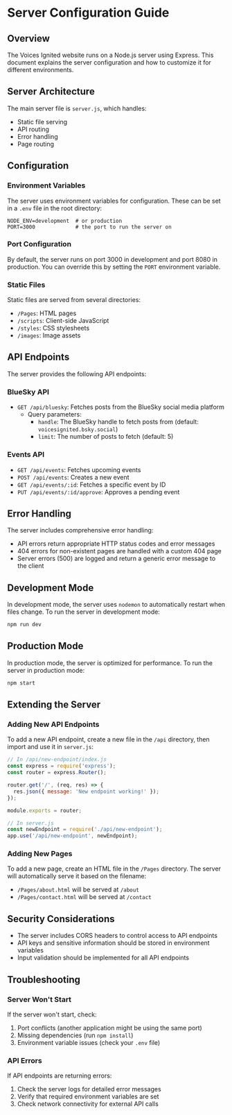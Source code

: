 # Server Configuration Guide

## Overview

The Voices Ignited website runs on a Node.js server using Express. This document explains the server configuration and how to customize it for different environments.

## Server Architecture

The main server file is `server.js`, which handles:

- Static file serving
- API routing
- Error handling
- Page routing

## Configuration

### Environment Variables

The server uses environment variables for configuration. These can be set in a `.env` file in the root directory:

```
NODE_ENV=development  # or production
PORT=3000             # the port to run the server on
```

### Port Configuration

By default, the server runs on port 3000 in development and port 8080 in production. You can override this by setting the `PORT` environment variable.

### Static Files

Static files are served from several directories:

- `/Pages`: HTML pages
- `/scripts`: Client-side JavaScript
- `/styles`: CSS stylesheets
- `/images`: Image assets

## API Endpoints

The server provides the following API endpoints:

### BlueSky API

- `GET /api/bluesky`: Fetches posts from the BlueSky social media platform
  - Query parameters:
    - `handle`: The BlueSky handle to fetch posts from (default: `voicesignited.bsky.social`)
    - `limit`: The number of posts to fetch (default: 5)

### Events API

- `GET /api/events`: Fetches upcoming events
- `POST /api/events`: Creates a new event
- `GET /api/events/:id`: Fetches a specific event by ID
- `PUT /api/events/:id/approve`: Approves a pending event

## Error Handling

The server includes comprehensive error handling:

- API errors return appropriate HTTP status codes and error messages
- 404 errors for non-existent pages are handled with a custom 404 page
- Server errors (500) are logged and return a generic error message to the client

## Development Mode

In development mode, the server uses `nodemon` to automatically restart when files change. To run the server in development mode:

```bash
npm run dev
```

## Production Mode

In production mode, the server is optimized for performance. To run the server in production mode:

```bash
npm start
```

## Extending the Server

### Adding New API Endpoints

To add a new API endpoint, create a new file in the `/api` directory, then import and use it in `server.js`:

```javascript
// In /api/new-endpoint/index.js
const express = require('express');
const router = express.Router();

router.get('/', (req, res) => {
  res.json({ message: 'New endpoint working!' });
});

module.exports = router;

// In server.js
const newEndpoint = require('./api/new-endpoint');
app.use('/api/new-endpoint', newEndpoint);
```

### Adding New Pages

To add a new page, create an HTML file in the `/Pages` directory. The server will automatically serve it based on the filename:

- `/Pages/about.html` will be served at `/about`
- `/Pages/contact.html` will be served at `/contact`

## Security Considerations

- The server includes CORS headers to control access to API endpoints
- API keys and sensitive information should be stored in environment variables
- Input validation should be implemented for all API endpoints

## Troubleshooting

### Server Won't Start

If the server won't start, check:

1. Port conflicts (another application might be using the same port)
2. Missing dependencies (run `npm install`)
3. Environment variable issues (check your `.env` file)

### API Errors

If API endpoints are returning errors:

1. Check the server logs for detailed error messages
2. Verify that required environment variables are set
3. Check network connectivity for external API calls

